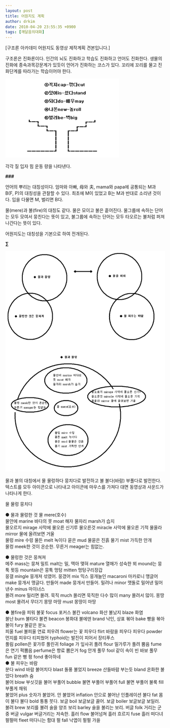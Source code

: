 ```yaml
---
layout: post
title: 어원지도 계획
author: drkim
date: 2010-04-20 23:55:35 +0900
tags: [깨달음의대화]
---
```

[구조론 아카데미 어원지도 동영상 제작계획 견본입니다.]  
  
구조론은 진화론이다. 인간의 뇌도 진화하고 학습도 진화하고 언어도 진화한다. 생물의 진화에 종속과목강문계가 있듯이 언어가 진화하는 코스가 있다. 꼬리에 꼬리를 물고 진화단계를 따라가는 학습이어야 한다.  
  
  


![](/files/attach/images/198/530/089/1.GIF)  
  
각각 질 입자 힘 운동 량을 나타낸다.  


**###**



언어의 뿌리는 대칭성이다. 엄마와 아빠, 母와 夫, mama와 papa에 공통되는 M과 B(F, P)의 대칭성을 관찰할 수 있다. 최초에 M이 있었고 B는 M과 반대로 소리낸 것이다. 입을 다물면 M, 벌리면 B다.



물(mere)과 불(fire)의 대칭도 같다. 물은 모이고 불은 흩어진다. 물그룹에 속하는 단어는 모두 모여서 뭉친다는 뜻이 있고, 불그룹에 속하는 단어는 모두 타오르는 불처럼 퍼져나간다는 뜻이 있다. 

어원지도는 대칭성을 기본으로 하여 전개된다. 

**∑**  
  
![](/files/attach/images/198/530/089/12.GIF)  
  
물과 불의 대칭에서 물 물렁하다 뭉치다로 발전하고 불 불다(바람) 부풀다로 발전한다. 텍스트를 모두 아이콘으로 나타내고 아이콘에 마우스를 가져다 대면 동영상과 사운드가 나타나게 한다.  
  
물 물렁 뭉치다 

  
 ● 물과 물렁한 것 물 mere(호수)   
 물안에 marine 바다의 못 moat 해자 물자리 marsh가 습지    
 물오르지 mirage 사막에 물오른 신기루 물오른것 miracle 사막에 물오른 기적 물올라 mirror 물에 올려보면 거울   
 물렁 mire 수렁 물든 melt 녹이다 묻은 mud 물묻은 진흙 물기 mist 가득한 안개    
 물컹 meek한 것이 온순한.  무른거 meager는 힘없는.    
   
 ● 물렁한 것은 뭉쳐져   
 메주 mass는 뭉쳐 밀트 malt는 밀, 맥아 맺혀 mature 열매가 성숙한 뫼 mound는 뭉툭  묏등 mountain은 뭉툭 멍텅 mitten 멍텅구리장갑   
 뭉갤 mingle 뭉개져 섞였어. 뭉갰어 mix 믹스 뭉개늘인 macaroni 마카로니 맹글어 make 뭉개서 맹글다.  만들어 made 뭉개서 만들어. 밀려나 minor 맷돌로 밀어낸 밀어낸수 minus 마이너스   
 몰려 more 밀리면 몰려. 묵직 much 몰리면 묵직한 다수 많이 many 몰려서 많이. 몽땅 most 몰려서 무더기 몽땅 마땅 must 몽땅이 마땅   
   
   
 ● 불fire을 피워 불꽃 focus 포커스 불칸 volcano 화산 불났지 blaze 화염   
 불난 burn 불타다 불켠 beacon 봉화대 불에덴 brand 낙인, 상표 볶아 bake 빵을 볶아 불이 fury 불같은 분노   
 피울 fuel 불피울 연료  피우려 flower는 꽃 피우다 flirt 바람을 피우다 피우다 powder 먼지를 피우다 티피웠어 typhoid는 발진이 피어서 장티푸스   
 풀림 pollen은 꽃가루 풀린귀 foliage 가 잎사귀 풀려 flour 밀가루가 풀려 뿜음 fume은 연기 퍽뿜음 perfume은 향료 뿜은거 fog 안개  풀무 fool 같이 속이 빈 바보 풀무 fun 같은 뻥 펑 fond 좋아하네   
 ● 불 피우는 바람   
 분다 wind 바람 불어치다 blast 돌풍 불었지 breeze 산들바람 부는듯 bland 온화한 불었다 breath 숨   
 불어 blow 부싯깃을 불어 부풀어 bubble 불면 부풀어 부풀어 full 불면 부풀어 불룩 fill 부풀게 채워   
 불었어 plus 숫자가 불었어. 안 불었어 inflation 안으로 불어난 인플레이션 불다 fat 몸이 불다 불다 bold 퉁퉁 붓다. 보글 boil 보글보글 끓어. 보글 boiler 보글보글 보일러. 불려 brew 보리를 불려 술을 양조 보리 barley 술을 불리는 보리. 버글 folk 거리는 군중 버글 vulgar 버글거리는 저속한. 흘러 flow 불어넘쳐 흘러 흐르지 fuse 흘러 떠다녀 펄펄떠 fleet 떠다니는 함대 펄 fall 낙엽이 펄펄 가을   
